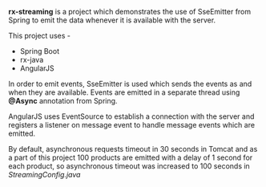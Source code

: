 **rx-streaming** is a project which demonstrates the use of SseEmitter from Spring to emit the data whenever it is available with the server.

This project uses -
  * Spring Boot
  * rx-java
  * AngularJS

In order to emit events, SseEmitter is used which sends the events as and when they are available. Events are emitted in a separate thread using **@Async** annotation from Spring.

AngularJS uses EventSource to establish a connection with the server and registers a listener on message event to handle message events which are emitted.

By default, asynchronous requests timeout in 30 seconds in Tomcat and as a part of this project 100 products are emitted with a delay of 1 second for each product, so asynchronous timeout was increased to 100 seconds in *StreamingConfig.java*
